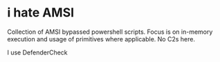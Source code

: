 # i hate AMSI

Collection of AMSI bypassed powershell scripts. Focus is on in-memory execution and usage of primitives where applicable. No C2s here.

I use DefenderCheck
